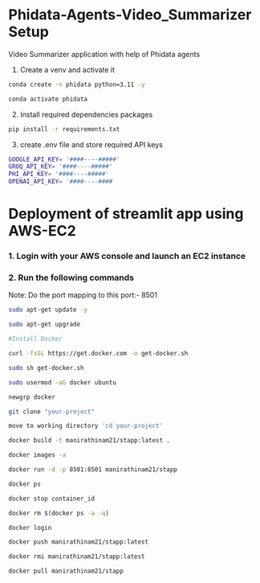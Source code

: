# Phidata-Agents-Video_Summarizer Setup
Video Summarizer application with help of Phidata agents

1. Create a venv and activate it
```bash
conda create -n phidata python=3.11 -y

conda activate phidata
```

2. Install required dependencies packages
```bash
pip install -r requirements.txt
```

3. create .env file and store required API keys
```bash
GOOGLE_API_KEY= '####----#####'
GROQ_API_KEY= '####----#####'
PHI_API_KEY= '####----#####'
OPENAI_API_KEY= '####----####
```

# Deployment of streamlit app using AWS-EC2

### 1. Login with your AWS console and launch an EC2 instance

### 2. Run the following commands
Note: Do the port mapping to this port:- 8501

```bash
sudo apt-get update -y

sudo apt-get upgrade

#Install Docker

curl -fsSL https://get.docker.com -o get-docker.sh

sudo sh get-docker.sh

sudo usermod -aG docker ubuntu

newgrp docker
```

```bash
git clone "your-project"

move to working directory 'cd your-project'

```

```bash
docker build -t manirathinam21/stapp:latest . 

```

```bash
docker images -a   

```
```bash
docker run -d -p 8501:8501 manirathinam21/stapp   
```

```bash
docker ps     
```

```bash
docker stop container_id  
```


```bash
docker rm $(docker ps -a -q)  
```

```bash
docker login    
```

```bash
docker push manirathinam21/stapp:latest   
```

```bash
docker rmi manirathinam21/stapp:latest
```

```bash
docker pull manirathinam21/stapp
```

```bash
   
```